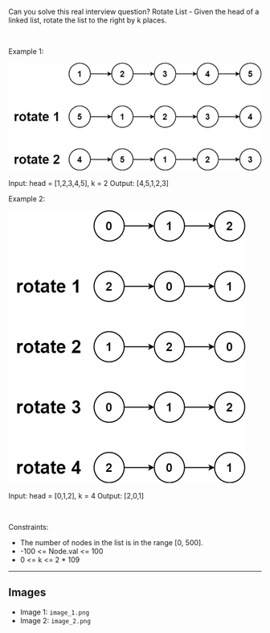 Can you solve this real interview question? Rotate List - Given the head of a linked list, rotate the list to the right by k places.

 

Example 1:

![Example 1](./image_1.png)


Input: head = [1,2,3,4,5], k = 2
Output: [4,5,1,2,3]


Example 2:

![Example 2](./image_2.png)


Input: head = [0,1,2], k = 4
Output: [2,0,1]


 

Constraints:

 * The number of nodes in the list is in the range [0, 500].
 * -100 <= Node.val <= 100
 * 0 <= k <= 2 * 109

---

## Images

- Image 1: `image_1.png`
- Image 2: `image_2.png`
